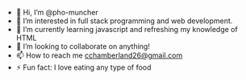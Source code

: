 - 👋 Hi, I’m @pho-muncher
- 👀 I’m interested in full stack programming and web development.
- 🌱 I’m currently learning javascript and refreshing my knowledge of HTML
- 💞️ I’m looking to collaborate on anything!
- 📫 How to reach me cchamberland26@gmail.com
- ⚡ Fun fact: I love eating any type of food

<!---
pho-muncher/pho-muncher is a ✨ special ✨ repository because its `README.md` (this file) appears on your GitHub profile.
You can click the Preview link to take a look at your changes.
--->

